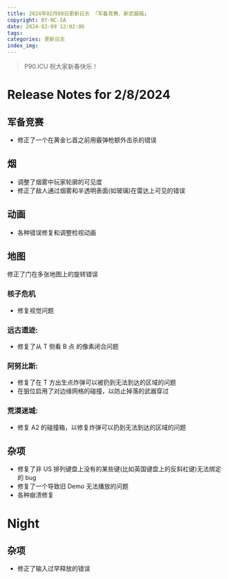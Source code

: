 ```yaml
---
title: 2024年02月08日更新日志 「军备竞赛、新武器箱」
copyright: BY-NC-SA
date: 2024-02-09 12:02:06
tags:
categories: 更新日志
index_img:
---
```


> P90.ICU 祝大家新春快乐！

# Release Notes for 2/8/2024

## 军备竞赛

- 修正了一个在黄金匕首之前用霰弹枪额外击杀的错误

## 烟

- 调整了烟雾中玩家轮廓的可见度
- 修正了敌人通过烟雾和半透明表面(如玻璃)在雷达上可见的错误

## 动画

- 各种错误修复和调整检视动画

## 地图

修正了门在多张地图上的旋转错误

### 核子危机

- 修复视觉问题

### 远古遗迹:

- 修复了从 T 侧看 B 点 的像素闭合问题

### 阿努比斯:

- 修复了在 T 方出生点炸弹可以被扔到无法到达的区域的问题
- 在狙位启用了对边缘网格的碰撞，以防止掉落的武器穿过

### 荒漠迷城:

- 修复 A2 的碰撞箱，以修复炸弹可以扔到无法到达的区域的问题

## 杂项

- 修复了非 US 排列键盘上没有的某些键(比如英国键盘上的反斜杠键)无法绑定的 bug
- 修复了一个导致旧 Demo 无法播放的问题
- 各种崩溃修复

# Night

## 杂项

- 修正了输入过早释放的错误
